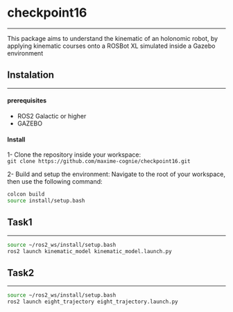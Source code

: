 # checkpoint16
---

This package aims to understand the kinematic of an holonomic robot,
by applying kinematic courses onto a ROSBot XL simulated inside a Gazebo environment

## Instalation
---

#### prerequisites

 - ROS2 Galactic or higher  
 - GAZEBO  

#### Install

 1- Clone the repository inside your workspace:  
`git clone https://github.com/maxime-cognie/checkpoint16.git`  

 2- Build and setup the environment:
Navigate to the root of your workspace, then use the following command:  
```bash
colcon build
source install/setup.bash
```

## Task1    
---

```bash
source ~/ros2_ws/install/setup.bash
ros2 launch kinematic_model kinematic_model.launch.py
``` 

## Task2       
---

```bash
source ~/ros2_ws/install/setup.bash
ros2 launch eight_trajectory eight_trajectory.launch.py
```